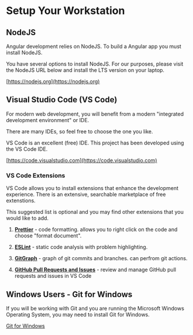 # Setup Your Workstation

## NodeJS

Angular development relies on NodeJS. To build a Angular app you must install NodeJS.

You have several options to install NodeJS. For our purposes, please visit the NodeJS URL below and install the LTS version on your laptop.

[https://nodejs.org](https://nodejs.org)

## Visual Studio Code (VS Code)

For modern web development, you will benefit from a modern "integrated development environment" or IDE.

There are many IDEs, so feel free to choose the one you like.

VS Code is an excellent (free) IDE. This project has been developed using the VS Code IDE.

[https://code.visualstudio.com](https://code.visualstudio.com)

### VS Code Extensions

VS Code allows you to install extensions that enhance the development experience. There is an extensive, searchable marketplace of free extenstions.

This suggested list is optional and you may find other extensions that you would like to add.

1. **[Prettier](https://marketplace.visualstudio.com/items?itemName=esbenp.prettier-vscode)** - code formatting. allows you to right click on the code and choose "format document".

2. **[ESLint](https://marketplace.visualstudio.com/items?itemName=dbaeumer.vscode-eslint)** - static code analysis with problem highlighting.

3. **[GitGraph](https://marketplace.visualstudio.com/items?itemName=mhutchie.git-graph)** - graph of git commits and branches. can perfrom git actions.

4. **[GitHub Pull Requests and Issues](https://marketplace.visualstudio.com/items?itemName=GitHub.vscode-pull-request-github)** - review and manage GitHub pull requests and issues in VS Code

## Windows Users - Git for Windows

If you will be working with Git and you are running the Microsoft Windows Operating System, you may need to install Git for Windows.

[Git for Windows](https://git-scm.com/download/win)
